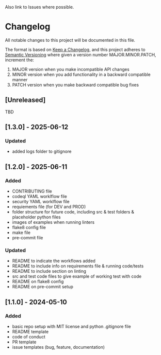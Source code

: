 Also link to Issues where possible.

# Changelog

All notable changes to this project will be documented in this file.

The format is based on [Keep a Changelog](https://keepachangelog.com/en/1.1.0/),
and this project adheres to [Semantic Versioning](https://semver.org/spec/v2.0.0.html) where given a version number MAJOR.MINOR.PATCH, increment the:

1. MAJOR version when you make incompatible API changes
2. MINOR version when you add functionality in a backward compatible manner
3. PATCH version when you make backward compatible bug fixes

## [Unreleased]

TBD


## [1.3.0] - 2025-06-12

### Updated

- added logs folder to gitignore


## [1.2.0] - 2025-06-11

### Added

- CONTRIBUTING file
- codeql YAML worklflow file
- security YAML worklflow file
- requiements file (for DEV and PROD)
- folder structure for future code, including src & test folders & placeholder python files
- images of examples when running linters
- flake8 config file
- make file
- pre-commit file

### Updated

- README to indicate the workflows added
- README to include info on requirements file & running code/tests
- README to include section on linting
- src and test code files to give example of working test with code
- README on flake8 config
- README on pre-commit setup


## [1.1.0] - 2024-05-10

### Added

- basic repo setup with MIT license and python .gitignore file
- README template
- code of conduct
- PR template
- issue templates (bug, feature, documentation)
